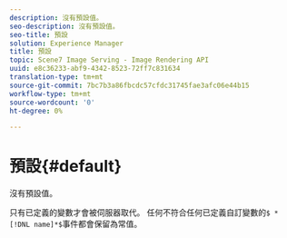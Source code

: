 ```yaml
---
description: 沒有預設值。
seo-description: 沒有預設值。
seo-title: 預設
solution: Experience Manager
title: 預設
topic: Scene7 Image Serving - Image Rendering API
uuid: e8c36233-abf9-4342-8523-72ff7c831634
translation-type: tm+mt
source-git-commit: 7bc7b3a86fbcdc57cfdc31745fae3afc06e44b15
workflow-type: tm+mt
source-wordcount: '0'
ht-degree: 0%

---
```



# 預設{#default}

沒有預設值。

只有已定義的變數才會被伺服器取代。 任何不符合任何已定義自訂變數的`$ *[!DNL name]*$`事件都會保留為常值。
